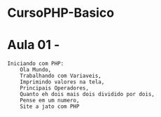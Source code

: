 # CursoPHP-Basico
# Aula 01 -
	Iniciando com PHP: 
		Ola Mundo, 
		Trabalhando com Variaveis, 
		Imprimindo valores na tela, 
		Principais Operadores, 		
		Quanto eh dois mais dois dividido por dois, 
		Pense em um numero, 
		Site a jato com PHP

	
